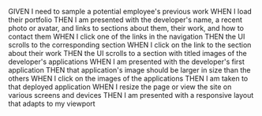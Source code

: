 
GIVEN I need to sample a potential employee's previous work 
WHEN I load their portfolio 
THEN I am presented with the developer's name, a recent photo or avatar, and links to sections about them, their work, and how to contact them 
WHEN I click one of the links in the navigation 
THEN the UI scrolls to the corresponding section 
WHEN I click on the link to the section about their work 
THEN the UI scrolls to a section with titled images of the developer's applications 
WHEN I am presented with the developer's first application 
THEN that application's image should be larger in size than the others 
WHEN I click on the images of the applications 
THEN I am taken to that deployed application WHEN I resize the page or view the site on various screens and devices 
THEN I am presented with a responsive layout that adapts to my viewport